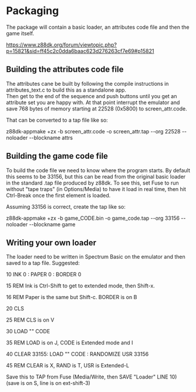 # Packaging

The package will contain a basic loader, an attributes code file and then the game itself.

https://www.z88dk.org/forum/viewtopic.php?p=15821&sid=ff45c2c0dda6baac623d276263cf7e69#p15821

## Building the attributes code file

The attributes cane be built by following the compile instructions in attributes_text.c to build this as a standalone app.  
Then get to the end of the sequence and push buttons until you get an attribute set you are happy with.
At that point interrupt the emulator and save 768 bytes of memory starting at 22528 (0x5800) to screen_attr.code.

That can be converted to a tap file like so:

z88dk-appmake +zx -b screen_attr.code -o screen_attr.tap --org 22528 --noloader --blockname attrs

## Building the game code file

To build the code file we need to know where the program starts.  By default this seems to be 33156, but this can be
read from the original basic loader in the standard .tap file produced by z88dk.  To see this, set Fuse to run without
"tape traps" (in Options/Media) to have it load in real time, then hit Ctrl-Break once the first element is loaded.

Assuming 33156 is correct, create the tap like so:

z88dk-appmake +zx -b game_CODE.bin -o game_code.tap --org 33156 --noloader --blockname game

## Writing your own loader

The loader need to be written in Spectrum Basic on the emulator and then saved to a tap file.  Suggested:

10 INK 0 : PAPER 0 : BORDER 0

15 REM Ink is Ctrl-Shift to get to extended mode, then Shift-x.

16 REM Paper is the same but Shift-c.  BORDER is on B

20 CLS

25 REM CLS is on V 

30 LOAD "" CODE

35 REM LOAD is on J, CODE is Extended mode and I

40 CLEAR 33155: LOAD "" CODE : RANDOMIZE USR 33156

45 REM CLEAR is X, RAND is T, USR is Extended-L

Save this to TAP from Fuse (Media/Write, then SAVE "Loader" LINE 10) (save is on S, line is on ext-shift-3)
